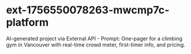 # ext-1756550078263-mwcmp7c-platform
AI-generated project via External API - Prompt: One-pager for a climbing gym in Vancouver with real-time crowd meter, first-timer info, and pricing.
